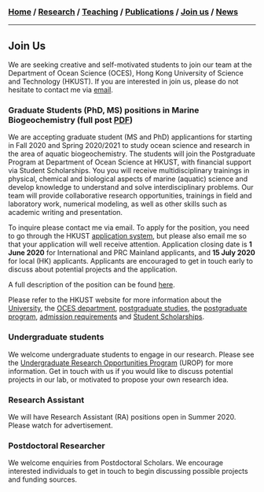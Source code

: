 ### [**Home**](README.md)  /  [**Research**](Research.md)  /  [**Teaching**](Teaching.md)   /  [**Publications**](Publications.md)  /  [**Join us**](Joinus.md)  /  [**News**](News.md) 
---
## Join Us
We are seeking creative and self-motivated students to join our team at the Department of Ocean Science (OCES), Hong Kong University of Science and Technology (HKUST). 
If you are interested in join us, please do not hesitate to contact me via [email](mailto:lixx0590@d.umn.edu).

### Graduate Students (PhD, MS) positions in Marine Biogeochemistry (full post [PDF](jobpost.pdf))
We are accepting graduate student (MS and PhD) applicantions for starting in Fall 2020 and Spring 2020/2021 to study ocean science and research in the area of aquatic biogeochemistry. The students will join the Postgraduate Program at Department of Ocean Science at HKUST, with financial support via Student Scholarships. You you will receive multidisciplinary trainings in physical, chemical and biological aspects of marine (aquatic) science and develop knowledge to understand and solve interdisciplinary problems. Our team will provide collaborative research opportunities, trainings in field and laboratory work, numerical modeling, as well as other skills such as academic writing and presentation. 

To inquire please contact me via email. To apply for the position, you need to go through the HKUST [application system](https://pg.ust.hk/prospective-students/admissions/online-application), but please also email me so that your application will well receive attention. Application closing date is **1 June 2020** for International and PRC Mainland applicants, and **15 July 2020** for local (HK) applicants. Applicants are encouraged to get in touch early to discuss about potential projects and the application. 

A full description of the position can be found [here](/jobpost.pdf).

Please refer to the HKUST website for more information about the [University](https://www.ust.hk/), the [OCES department](https://oces.ust.hk/), [postgraduate studies](https://pg.ust.hk/prospective-students/home), the [postgraduate program](https://oces.ust.hk/program-overview), [admission requirements](https://pg.ust.hk/prospective-students/admissions/admission-requirements) and [Student Scholarships](https://pg.ust.hk/prospective-students/scholarship-fees/generous-scholarship).

### Undergraduate students 
We welcome undergraduate students to engage in our research. Please see the [Undergraduate Research Opportunities Program](https://urop.ust.hk/) (UROP) for more information. Get in touch with us if you would like to discuss potential projects in our lab, or motivated to propose your own research idea.

### Research Assistant 
We will have Research Assistant (RA) positions open in Summer 2020. Please watch for advertisement. 

### Postdoctoral Researcher 
We welcome enquiries from Postdoctoral Scholars. We encourage interested individuals to get in touch to begin discussing possible projects and funding sources. 

